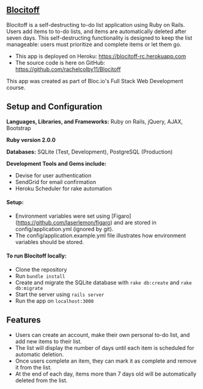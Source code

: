 ## [Blocitoff](https://blocitoff-rc.herokuapp.com/)

Blocitoff is a self-destructing to-do list application using Ruby on Rails. Users add items to to-do lists, and items are automatically deleted after seven days. This self-destructing functionality is designed to keep the list manageable: users must prioritize and complete items or let them go.

* This app is deployed on Heroku: https://blocitoff-rc.herokuapp.com
* The source code is here on GitHub: https://github.com/rachelcolby11/Blocitoff

This app was created as part of Bloc.io's Full Stack Web Development course.

## Setup and Configuration
**Languages, Libraries, and Frameworks:** Ruby on Rails, jQuery, AJAX, Bootstrap

**Ruby version 2.0.0**

**Databases:** SQLite (Test, Development), PostgreSQL (Production)

**Development Tools and Gems include:** 
* Devise for user authentication
* SendGrid for email confirmation
* Heroku Scheduler for rake automation

#### **Setup:**
* Environment variables were set using [Figaro] (https://github.com/laserlemon/figaro) and are stored in config/application.yml (ignored by git).
* The config/application.example.yml file illustrates how environment variables should be stored.

#### **To run Blocitoff locally:**
* Clone the repository
* Run `bundle install`
* Create and migrate the SQLite database with `rake db:create` and `rake db:migrate`
* Start the server using `rails server`
* Run the app on `localhost:3000` 

## Features
* Users can create an account, make their own personal to-do list, and add new items to their list.
* The list will display the number of days until each item is scheduled for automatic deletion.
* Once users complete an item, they can mark it as complete and remove it from the list.
* At the end of each day, items more than 7 days old will be automatically deleted from the list.
